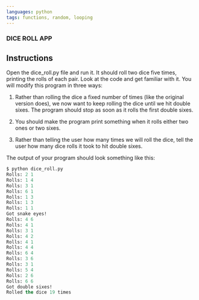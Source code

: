```yaml
---
languages: python
tags: functions, random, looping
---
```

### DICE ROLL APP

## Instructions
Open the dice_roll.py file and run it. It should roll two dice five times, printing the rolls of each pair. Look at the code and get familiar with it. You will modify this program in three ways:

1. Rather than rolling the dice a fixed number of times (like the original version does), we now want to keep rolling the dice until we hit double sixes. The program should stop as soon as it rolls the first double sixes.

2. You should make the program print something when it rolls either two ones or two sixes.

3. Rather than telling the user how many times we will roll the dice, tell the user how many dice rolls it took to hit double sixes.

The output of your program should look something like this:

```cl
$ python dice_roll.py
Rolls: 2 1
Rolls: 1 4
Rolls: 3 1
Rolls: 6 1
Rolls: 1 3
Rolls: 1 3
Rolls: 1 1
Got snake eyes!
Rolls: 4 6
Rolls: 4 1
Rolls: 3 1
Rolls: 4 2
Rolls: 4 1
Rolls: 4 4
Rolls: 6 4
Rolls: 3 6
Rolls: 3 1
Rolls: 5 4
Rolls: 2 6
Rolls: 6 6
Got double sixes!
Rolled the dice 19 times
```
